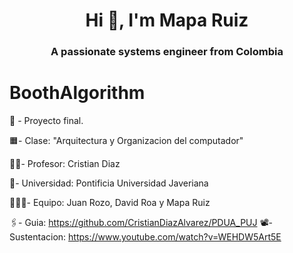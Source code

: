 <h1 align="center">Hi 👋, I'm Mapa Ruiz</h1>
<h3 align="center">A passionate systems engineer from Colombia</h3>

# BoothAlgorithm
📄 - Proyecto final.

🟧- Clase: "Arquitectura y Organizacion del computador" 

👨‍🏫- Profesor: Cristian Diaz

🏦- Universidad: Pontificia Universidad Javeriana

🧑‍🤝‍🧑- Equipo: Juan Rozo, David Roa y Mapa Ruiz

🖇️- Guia: https://github.com/CristianDiazAlvarez/PDUA_PUJ
📽️- Sustentacion: https://www.youtube.com/watch?v=WEHDW5Art5E

